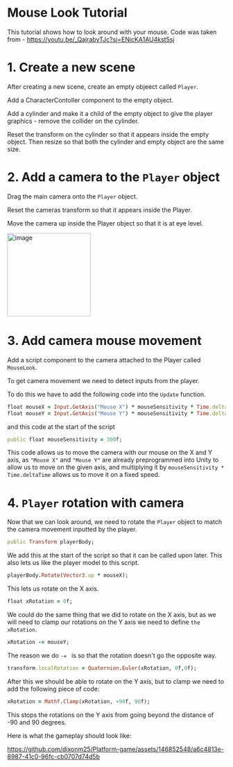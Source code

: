 # Mouse Look Tutorial
This tutorial shows how to look around with your mouse. Code was taken from - https://youtu.be/_QajrabyTJc?si=ENicKA1AU4kst5sj

# 1. Create a new scene
After creating a new scene, create an empty objeect called ``` Player ```.

Add a CharacterContoller component to the empty object.

Add a cylinder and make it a child of the empty object to give the player graphics - remove the collider on the cylinder.

Reset the transform on the cylinder so that it appears inside the empty object. Then resize so that both the cylinder and empty object are the same size.

# 2. Add a camera to the ``` Player ``` object
Drag the main camera onto the ``` Player ``` object.

Reset the cameras transform so that it appears inside the Player.

Move the camera up inside the Player object so that it is at eye level.

<img width="192" alt="image" src="https://github.com/dixonm25/GpProject1/assets/146852548/c52d5646-184a-4eb0-8e19-dd7953a6ad8d">


# 3. Add camera mouse movement
Add a script component to the camera attached to the Player called ``` MouseLook ```.

To get camera movement we need to detect inputs from the player.

To do this we have to add the following code into the ``` Update ``` function.

```ruby
float mouseX = Input.GetAxis("Mouse X") * mouseSensitivity * Time.deltaTime;
float mouseY = Input.GetAxis("Mouse Y") * mouseSensitivity * Time.deltaTime;
```
and this code at the start of the script 

```ruby
public float mouseSensitivity = 300f;
```
This code allows us to move the camera with our mouse on the X and Y axis, as ``` "Mouse X" ``` and ``` "Mouse Y" ``` are already preprogrammed into Unity to allow us to move on the given axis, and multiplying it by ``` mouseSensitivity * Time.deltaTime ``` allows us to move it on a fixed speed.

# 4. ``` Player ``` rotation with camera
Now that we can look around, we need to rotate the ``` Player ``` object to match the camera movement inputted by the player.

```ruby
public Transform playerBody;
```
We add this at the start of the script so that it can be called upon later. This also lets us like the player model to this script.

```ruby
playerBody.Rotate(Vector3.up * mouseX);
```
This lets us rotate on the X axis.

```ruby
float xRotation = 0f;
```
We could do the same thing that we did to rotate on the X axis, but as we will need to clamp our rotations on the Y axis we need to define ``` the xRotation ```.
```ruby
xRotation -= mouseY;
```
The reason we do ``` -=  ``` is so that the rotation doesn't go the opposite way.
```ruby
transform.localRotation = Quaternion.Euler(xRotation, 0f,0f);
```
After this we should be able to rotate on the Y axis, but to clamp we need to add the following piece of code:
```ruby
xRotation = Mathf.Clamp(xRotation, -90f, 90f);
```
This stops the rotations on the Y axis from going beyond the distance of -90 and 90 degrees.

Here is what the gameplay should look like:

https://github.com/dixonm25/Platform-game/assets/146852548/a6c4813e-8987-41c0-96fc-cb0707d74d5b

